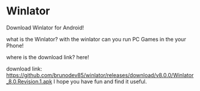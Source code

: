 # Winlator
Download Winlator for Android!

what is the Winlator?
with the winlator can you run PC Games in the your Phone!

where is the download link? here!

download link: https://github.com/brunodev85/winlator/releases/download/v8.0.0/Winlator_8.0.Revision.1.apk
I hope you have fun and find it useful.
